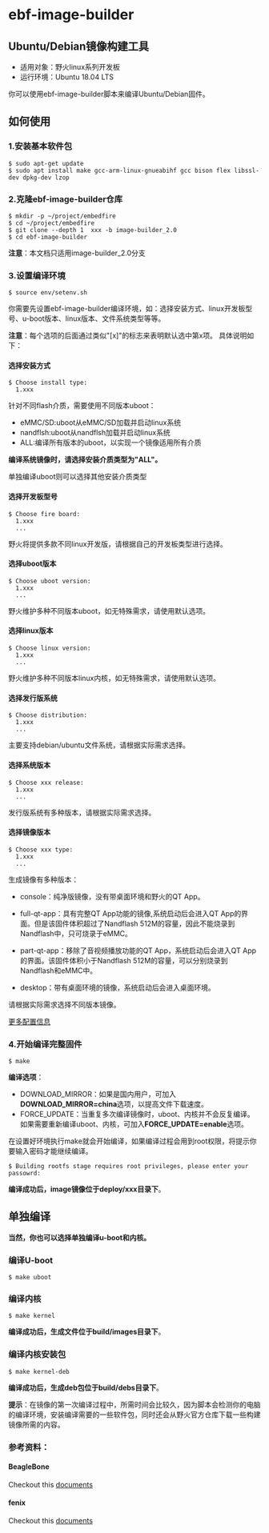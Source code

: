 # ebf-image-builder
 
## Ubuntu/Debian镜像构建工具

- 适用对象：野火linux系列开发板
- 运行环境：Ubuntu 18.04 LTS

你可以使用ebf-image-builder脚本来编译Ubuntu/Debian固件。

## 如何使用

### 1.安装基本软件包

```
$ sudo apt-get update
$ sudo apt install make gcc-arm-linux-gnueabihf gcc bison flex libssl-dev dpkg-dev lzop

```
### 2.克隆ebf-image-builder仓库

```
$ mkdir -p ~/project/embedfire
$ cd ~/project/embedfire
$ git clone --depth 1  xxx -b image-builder_2.0
$ cd ebf-image-builder
```
**注意**：本文档只适用image-builder_2.0分支

### 3.设置编译环境

```
$ source env/setenv.sh
```

你需要先设置ebf-image-builder编译环境，如：选择安装方式、linux开发板型号、u-boot版本、linux版本、文件系统类型等等。

**注意**：每个选项的后面通过类似"[x]"的标志来表明默认选中第x项。
具体说明如下：

#### 选择安装方式

```
$ Choose install type:
  1.xxx
```
针对不同flash介质，需要使用不同版本uboot：
- eMMC/SD:uboot从eMMC/SD加载并启动linux系统
- nandflsh:uboot从nandflsh加载并启动linux系统
- ALL:编译所有版本的uboot，以实现一个镜像适用所有介质

**编译系统镜像时，请选择安装介质类型为"ALL"。**

单独编译uboot则可以选择其他安装介质类型

#### 选择开发板型号

```
$ Choose fire board:
  1.xxx
  ...
```
野火将提供多款不同linux开发版，请根据自己的开发板类型进行选择。

#### 选择uboot版本

```
$ Choose uboot version:
  1.xxx
  ...
```
野火维护多种不同版本uboot，如无特殊需求，请使用默认选项。

#### 选择linux版本

```
$ Choose linux version:
  1.xxx
  ...
```
野火维护多种不同版本linux内核，如无特殊需求，请使用默认选项。

#### 选择发行版系统

```
$ Choose distribution:
  1.xxx
  ...
```
主要支持debian/ubuntu文件系统，请根据实际需求选择。

#### 选择系统版本

```
$ Choose xxx release:
  1.xxx
  ...
```
发行版系统有多种版本，请根据实际需求选择。

#### 选择镜像版本

```
$ Choose xxx type:
  1.xxx
  ...
```
生成镜像有多种版本：
- console：纯净版镜像，没有带桌面环境和野火的QT App。

- full-qt-app：具有完整QT App功能的镜像,系统启动后会进入QT App的界面。但是该固件体积超过了Nandflash 512M的容量，因此不能烧录到Nandflash中，只可烧录于eMMC。

- part-qt-app：移除了音视频播放功能的QT App，系统启动后会进入QT App的界面。该固件体积小于Nandflash 512M的容量，可以分别烧录到Nandflash和eMMC中。

- desktop：带有桌面环境的镜像，系统启动后会进入桌面环境。

请根据实际需求选择不同版本镜像。

[更多配置信息](doc/setting.md)

### 4.开始编译完整固件

```
$ make
```
**编译选项**：
- DOWNLOAD_MIRROR：如果是国内用户，可加入**DOWNLOAD_MIRROR=china**选项，以提高文件下载速度。
- FORCE_UPDATE：当重复多次编译镜像时，uboot、内核并不会反复编译。如果需要重新编译uboot、内核，可加入**FORCE_UPDATE=enable**选项。

在设置好环境执行make就会开始编译，如果编译过程会用到root权限，将提示你要输入密码才能继续编译。

```
$ Building rootfs stage requires root privileges, please enter your passowrd:
```

**编译成功后，image镜像位于deploy/xxx目录下**。



## 单独编译

**当然，你也可以选择单独编译u-boot和内核。**

### 编译U-boot

```
$ make uboot
```

### 编译内核

```
$ make kernel
```
**编译成功后，生成文件位于build/images目录下**。

### 编译内核安装包

```
$ make kernel-deb
```
**编译成功后，生成deb包位于build/debs目录下**。

**提示**：在镜像的第一次编译过程中，所需时间会比较久，因为脚本会检测你的电脑的编译环境，安装编译需要的一些软件包，同时还会从野火官方仓库下载一些构建镜像所需的内容。

### 参考资料：
#### BeagleBone

Checkout this [documents](https://github.com/beagleboard/image-builder/blob/master/readme.md)

#### fenix
Checkout this [documents](https://github.com/khadas/fenix/README.md)

  
